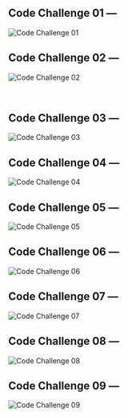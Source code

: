## Code Challenge 01 &mdash;

![Code Challenge 01](./01%20Challenge/design/desktop-design.jpg)
<br/>

## Code Challenge 02 &mdash;

![Code Challenge 02](./02%20Challenge/design/desktop-design.jpg)

<br/>

## Code Challenge 03 &mdash;

![Code Challenge 03](./03%20Challenge/design/desktop-design.jpg)
<br/>

## Code Challenge 04 &mdash;

![Code Challenge 04](./04%20Challenge/assets/design/design.jpg)
<br/>

## Code Challenge 05 &mdash;

![Code Challenge 05](./05%20Challenge/assets/design/desktop-design.jpg)
<br/>

## Code Challenge 06 &mdash;

![Code Challenge 06](./06%20Challenge/assets/design/desktop-design.jpg)
<br/>

## Code Challenge 07 &mdash;

![Code Challenge 07](./07%20Challenge/assets/design/desktop-design.jpg)
<br/>

## Code Challenge 08 &mdash;

![Code Challenge 08](./08%20Challenge/assets/design/destkop-design.jpg)
<br/>

## Code Challenge 09 &mdash;

![Code Challenge 09](./09%20Challenge/assets/design/desktop-design.jpg)

